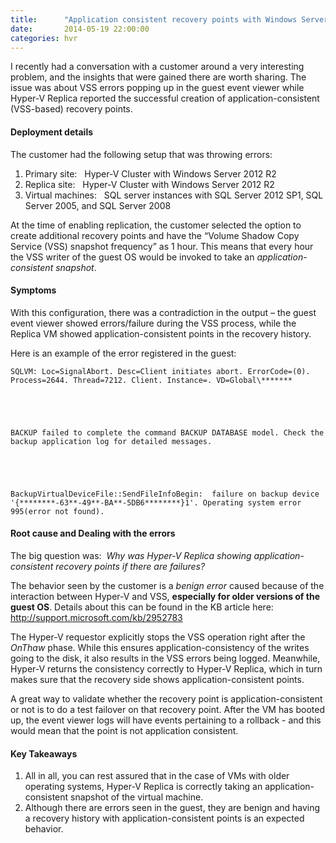```yaml
---
title:      "Application consistent recovery points with Windows Server 2008/2003 guest OS"
date:       2014-05-19 22:00:00
categories: hvr
---
```

I recently had a conversation with a customer around a very interesting problem, and the insights that were gained there are worth sharing. The issue was about VSS errors popping up in the guest event viewer while Hyper-V Replica reported the successful creation of application-consistent (VSS-based) recovery points.

#### Deployment details

The customer had the following setup that was throwing errors:

  1. Primary site:   Hyper-V Cluster with Windows Server 2012 R2 
  2. Replica site:   Hyper-V Cluster with Windows Server 2012 R2 
  3. Virtual machines:   SQL server instances with SQL Server 2012 SP1, SQL Server 2005, and SQL Server 2008



At the time of enabling replication, the customer selected the option to create additional recovery points and have the “Volume Shadow Copy Service (VSS) snapshot frequency” as 1 hour. This means that every hour the VSS writer of the guest OS would be invoked to take an _application-consistent snapshot_. 

#### Symptoms

With this configuration, there was a contradiction in the output – the guest event viewer showed errors/failure during the VSS process, while the Replica VM showed application-consistent points in the recovery history. 

Here is an example of the error registered in the guest:
    
    
    SQLVM: Loc=SignalAbort. Desc=Client initiates abort. ErrorCode=(0). Process=2644. Thread=7212. Client. Instance=. VD=Global\*******
    
    
     
    
    
    BACKUP failed to complete the command BACKUP DATABASE model. Check the backup application log for detailed messages.
    
    
     
    
    
    BackupVirtualDeviceFile::SendFileInfoBegin:  failure on backup device '{********-63**-49**-BA**-5DB6********}1'. Operating system error 995(error not found).

#### Root cause and Dealing with the errors

The big question was:  _Why was Hyper-V Replica showing application-consistent recovery points if there are failures?_

The behavior seen by the customer is a _benign error_ caused because of the interaction between Hyper-V and VSS, **especially for older versions of the guest OS**. Details about this can be found in the KB article here: <http://support.microsoft.com/kb/2952783>

The Hyper-V requestor explicitly stops the VSS operation right after the _OnThaw_ phase. While this ensures application-consistency of the writes going to the disk, it also results in the VSS errors being logged. Meanwhile, Hyper-V returns the consistency correctly to Hyper-V Replica, which in turn makes sure that the recovery side shows application-consistent points.

A great way to validate whether the recovery point is application-consistent or not is to do a test failover on that recovery point. After the VM has booted up, the event viewer logs will have events pertaining to a rollback - and this would mean that the point is not application consistent. 

#### Key Takeaways

  1. All in all, you can rest assured that in the case of VMs with older operating systems, Hyper-V Replica is correctly taking an application-consistent snapshot of the virtual machine. 
  2. Although there are errors seen in the guest, they are benign and having a recovery history with application-consistent points is an expected behavior. 


